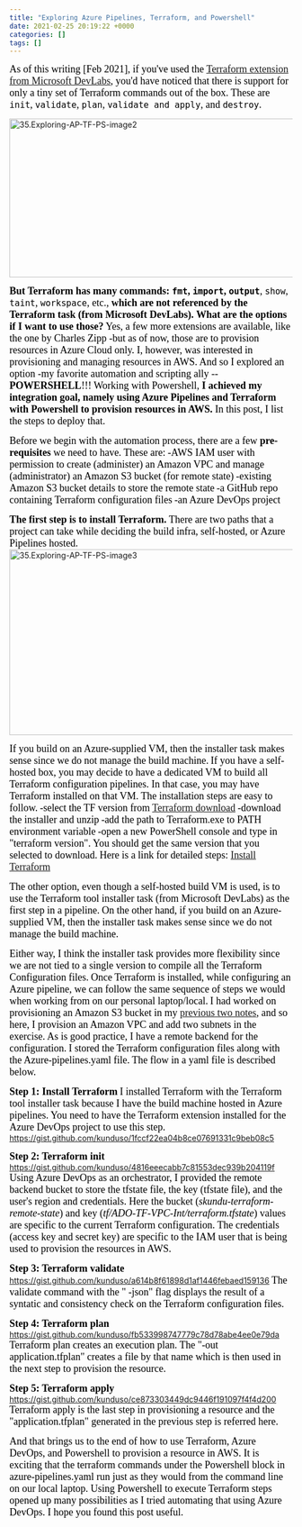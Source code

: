 ```yaml
---
title: "Exploring Azure Pipelines, Terraform, and Powershell"
date: 2021-02-25 20:19:22 +0000
categories: []
tags: []
---
```


<span style="font-size: 18px"><span style="font-family: calibri"><span style="color: #000000">As of this writing [Feb 2021], if you've used the <a href="https://marketplace.visualstudio.com/items?itemName=ms-devlabs.custom-terraform-tasks" target="_blank" rel="noopener">Terraform extension from Microsoft DevLabs</a>, you'd have noticed that there is support for only a tiny set of Terraform commands out of the box. These are <code>init</code>, <code>validate</code>, <code>plan</code>, <code>validate and apply</code>, and <code>destroy</code>.</span></span></span>
<!--more--><img class="alignnone size-full wp-image-1143" src="https://skundunotes.com/wp-content/uploads/2021/02/35.exploring-ap-tf-ps-image2.png" alt="35.Exploring-AP-TF-PS-image2" width="761" height="282" />
<span style="font-size: 18px"><span style="font-family: calibri"><span style="color: #000000"><strong>But Terraform has many commands: <code>fmt</code>, <code>import</code>, <code>output</code></strong>, <code>show</code>, <code>taint</code>, <code>workspace</code>, etc.,<strong> which are not referenced by the Terraform task (from Microsoft DevLabs).</strong> <strong>What are the options if I want to use those?</strong> Yes, a few more extensions are available, like the one by Charles Zipp -but as of now, those are to provision resources in Azure Cloud only. I, however, was interested in provisioning and managing resources in AWS. And so I explored an option -my favorite automation and scripting ally --<strong>POWERSHELL</strong>!!!</span></span></span>
<span style="font-size: 18px"><span style="font-family: calibri"><span style="color: #000000">Working with Powershell, <strong>I achieved my integration goal, namely using Azure Pipelines and Terraform with Powershell to provision resources in AWS.</strong> In this post, I list the steps to deploy that.</span></span></span>

<span style="font-size: 18px"><span style="font-family: calibri"><span style="color: #000000">Before we begin with the automation process, there are a few <strong>pre-requisites</strong> we need to have. These are:</span></span></span>
<span style="font-size: 18px"><span style="font-family: calibri"><span style="color: #000000">-AWS IAM user with permission to create (administer) an Amazon VPC and manage (administrator) an Amazon S3 bucket (for remote state)</span></span></span>
<span style="font-size: 18px"><span style="font-family: calibri"><span style="color: #000000">-existing Amazon S3 bucket details to store the remote state</span></span></span>
<span style="font-size: 18px"><span style="font-family: calibri"><span style="color: #000000">-a GitHub repo containing Terraform configuration files</span></span></span>
<span style="font-size: 18px"><span style="font-family: calibri"><span style="color: #000000">-an Azure DevOps project</span></span></span>

<span style="font-size: 18px"><span style="font-family: calibri"><span style="color: #000000"><strong>The first step is to install Terraform.</strong> There are two paths that a project can take while deciding the build infra, self-hosted, or Azure Pipelines hosted.</span></span></span>
<img class="alignnone size-full wp-image-1144" src="https://skundunotes.com/wp-content/uploads/2021/02/35.exploring-ap-tf-ps-image3.png" alt="35.Exploring-AP-TF-PS-image3" width="873" height="330" />

<span style="font-size: 18px"><span style="font-family: calibri"><span style="color: #000000">If you build on an Azure-supplied VM, then the installer task makes sense since we do not manage the build machine.</span></span></span>
<span style="font-size: 18px"><span style="font-family: calibri"><span style="color: #000000">If you have a self-hosted box, you may decide to have a dedicated VM to build all Terraform configuration pipelines. In that case, you may have Terraform installed on that VM. The installation steps are easy to follow.</span></span></span>
<span style="font-size: 18px"><span style="font-family: calibri"><span style="color: #000000">-select the TF version from <a href="https://releases.hashicorp.com/terraform/" target="_blank" rel="noopener">Terraform download</a></span></span></span>
<span style="font-size: 18px"><span style="font-family: calibri"><span style="color: #000000">-download the installer and unzip</span></span></span>
<span style="font-size: 18px"><span style="font-family: calibri"><span style="color: #000000">-add the path to Terraform.exe to PATH environment variable</span></span></span>
<span style="font-size: 18px"><span style="font-family: calibri"><span style="color: #000000">-open a new PowerShell console and type in "terraform version". You should get the same version that you selected to download.</span></span></span>
<span style="font-size: 18px"><span style="font-family: calibri"><span style="color: #000000">Here is a link for detailed steps: <a href="https://learn.hashicorp.com/tutorials/terraform/install-cli" target="_blank" rel="noopener">Install Terraform</a></span></span></span>

<span style="font-size: 18px"><span style="font-family: calibri"><span style="color: #000000">The other option, even though a self-hosted build VM is used, is to use the Terraform tool installer task (from Microsoft DevLabs) as the first step in a pipeline.</span></span></span>
<span style="font-size: 18px"><span style="font-family: calibri"><span style="color: #000000">On the other hand, if you build on an Azure-supplied VM, then the installer task makes sense since we do not manage the build machine.</span></span></span>

<span style="font-size: 18px"><span style="font-family: calibri"><span style="color: #000000">Either way, I think the installer task provides more flexibility since we are not tied to a single version to compile all the Terraform Configuration files.</span></span></span>
<span style="font-size: 18px"><span style="font-family: calibri"><span style="color: #000000">Once Terraform is installed, while configuring an Azure pipeline, we can follow the same sequence of steps we would when working from on our personal laptop/local.</span></span></span>
<span style="font-size: 18px"><span style="font-family: calibri"><span style="color: #000000">I had worked on provisioning an Amazon S3 bucket in my <a href="https://skundunotes.com/2021/02/17/azure-pipelines-yaml-and-terraform-to-provision-aws-s3/" target="_blank" rel="noopener">previous two notes</a>, and so here, I provision an Amazon VPC and add two subnets in the exercise. As is good practice, I have a remote backend for the configuration.</span></span></span>
<span style="font-size: 18px"><span style="font-family: calibri"><span style="color: #000000">I stored the Terraform configuration files along with the Azure-pipelines.yaml file. The flow in a yaml file is described below.</span></span></span>

<strong><span style="font-size: 18px"><span style="font-family: calibri"><span style="color: #000000">Step 1: Install Terraform</span></span></span></strong>
<span style="font-size: 18px"><span style="font-family: calibri"><span style="color: #000000">I installed Terraform with the Terraform tool installer task because I have the build machine hosted in Azure pipelines. You need to have the Terraform extension installed for the Azure DevOps project to use this step.</span></span></span>
https://gist.github.com/kunduso/1fccf22ea04b8ce07691331c9beb08c5

<strong><span style="font-size: 18px"><span style="font-family: calibri"><span style="color: #000000">Step 2: Terraform init</span></span></span></strong>
https://gist.github.com/kunduso/4816eeecabb7c81553dec939b204119f
<span style="font-size: 18px"><span style="font-family: calibri"><span style="color: #000000">Using Azure DevOps as an orchestrator, I provided the remote backend bucket to store the tfstate file, the key (tfstate file), and the user's region and credentials. Here the bucket (<em>skundu-terraform-remote-state</em>) and key (<em>tf/ADO-TF-VPC-Int/terraform.tfstate</em>) values are specific to the current Terraform configuration. The credentials (access key and secret key) are specific to the IAM user that is being used to provision the resources in AWS.</span></span></span>

<strong><span style="font-size: 18px"><span style="font-family: calibri"><span style="color: #000000">Step 3: Terraform validate</span></span></span></strong>
https://gist.github.com/kunduso/a614b8f61898d1af1446febaed159136
<span style="font-size: 18px"><span style="font-family: calibri"><span style="color: #000000">The validate command with the " -json" flag displays the result of a syntatic and consistency check on the Terraform configuration files.</span></span></span>

<strong><span style="font-size: 18px"><span style="font-family: calibri"><span style="color: #000000">Step 4: Terraform plan</span></span></span></strong>
https://gist.github.com/kunduso/fb533998747779c78d78abe4ee0e79da
<span style="font-size: 18px"><span style="font-family: calibri"><span style="color: #000000">Terraform plan creates an execution plan. The "-out application.tfplan" creates a file by that name which is then used in the next step to provision the resource.</span></span></span>

<strong><span style="font-size: 18px"><span style="font-family: calibri"><span style="color: #000000">Step 5: Terraform apply</span></span></span></strong>
https://gist.github.com/kunduso/ce873303449dc9446f191097f4f4d200
<span style="font-size: 18px"><span style="font-family: calibri"><span style="color: #000000">Terraform apply is the last step in provisioning a resource and the "application.tfplan" generated in the previous step is referred here.</span></span></span>

<span style="font-size: 18px"><span style="font-family: calibri"><span style="color: #000000">And that brings us to the end of how to use Terraform, Azure DevOps, and Powershell to provision a resource in AWS. It is exciting that the terraform commands under the Powershell block in azure-pipelines.yaml run just as they would from the command line on our local laptop. Using Powershell to execute Terraform steps opened up many possibilities as I tried automating that using Azure DevOps. I hope you found this post useful.</span></span></span>
